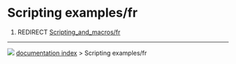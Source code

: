 # Scripting examples/fr
1.  REDIRECT [Scripting_and_macros/fr](Scripting_and_macros/fr.md)



---
![](images/Button_right.svg) [documentation index](../README.md) > Scripting examples/fr
